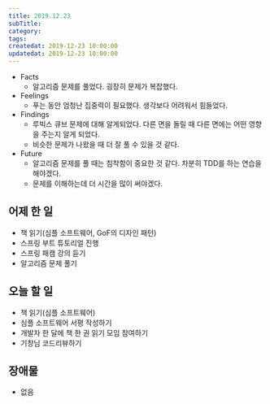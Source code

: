 ```yaml
---
title: 2019.12.23
subTitle: 
category: 
tags: 
createdat: 2019-12-23 10:00:00
updatedat: 2019-12-23 10:00:00
---
```


* Facts
  * 알고리즘 문제를 풀었다. 굉장히 문제가 복잡했다.
* Feelings
  * 푸는 동안 엄청난 집중력이 필요했다. 생각보다 어려워서 힘들었다.
* Findings
  * 루빅스 큐브 문제에 대해 알게되었다. 다른 면을 돌릴 때 다른 면에는 어떤 영향을 주는지 알게 되었다.
  * 비슷한 문제가 나왔을 때 더 잘 풀 수 있을 것 같다.
* Future
  * 알고리즘 문제를 풀 때는 침착함이 중요한 것 같다. 차분히 TDD를 하는 연습을 해야겠다.
  * 문제를 이해하는데 더 시간을 많이 써야겠다.

## 어제 한 일

* 책 읽기(심플 소프트웨어, GoF의 디자인 패턴)
* 스프링 부트 튜토리얼 진행
* 스프링 패캠 강의 듣기
* 알고리즘 문제 풀기

## 오늘 할 일

* 책 읽기(심플 소프트웨어)
* 심플 소프트웨어 서평 작성하기
* 개발자 한 달에 책 한 권 읽기 모임 참여하기
* 기창님 코드리뷰하기

## 장애물

* 없음
